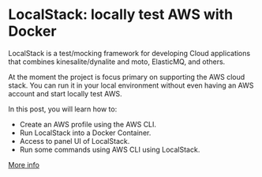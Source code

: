 # LocalStack: locally test AWS with Docker

LocalStack is a test/mocking framework for developing Cloud applications that combines kinesalite/dynalite and moto, ElasticMQ, and others.

At the moment the project is focus primary on supporting the AWS cloud stack. You can run it in your local environment without even having an AWS account and start locally test AWS.

In this post, you will learn how to:

* Create an AWS profile using the AWS CLI.
* Run LocalStack into a Docker Container.
* Access to panel UI of LocalStack.
* Run some commands using AWS CLI using LocalStack.

[More info](https://helibertoarias.com/blog/aws/localstack-locally-test-aws-docker/)
